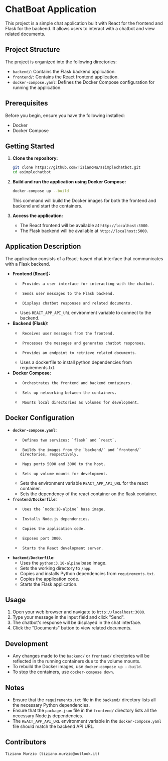 # ChatBoat Application

This project is a simple chat application built with React for the frontend and Flask for the backend. It allows users to interact with a chatbot and view related documents.

## Project Structure

The project is organized into the following directories:

-   `backend/`: Contains the Flask backend application.
-   `frontend/`: Contains the React frontend application.
-   `docker-compose.yaml`: Defines the Docker Compose configuration for running the application.

## Prerequisites

Before you begin, ensure you have the following installed:

-   Docker
-   Docker Compose

## Getting Started

1.  **Clone the repository:**

    ```bash
    git clone https://github.com/TizianoMu/asimplechatbot.git
    cd asimplechatbot
    ```

2.  **Build and run the application using Docker Compose:**

    ```bash
    docker-compose up --build
    ```

    This command will build the Docker images for both the frontend and backend and start the containers.

3.  **Access the application:**

    -   The React frontend will be available at `http://localhost:3000`.
    -   The Flask backend will be available at `http://localhost:5000`.

## Application Description

The application consists of a React-based chat interface that communicates with a Flask backend.

-   **Frontend (React):**
    -      Provides a user interface for interacting with the chatbot.
    -      Sends user messages to the Flask backend.
    -      Displays chatbot responses and related documents.
    -   Uses `REACT_APP_API_URL` environment variable to connect to the backend.
-   **Backend (Flask):**
    -      Receives user messages from the frontend.
    -      Processes the messages and generates chatbot responses.
    -      Provides an endpoint to retrieve related documents.
    -   Uses a dockerfile to install python dependencies from requirements.txt.
-   **Docker Compose:**
    -      Orchestrates the frontend and backend containers.
    -      Sets up networking between the containers.
    -      Mounts local directories as volumes for development.

## Docker Configuration

-   **`docker-compose.yaml`:**
    -      Defines two services: `flask` and `react`.
    -      Builds the images from the `backend/` and `frontend/` directories, respectively.
    -      Maps ports 5000 and 3000 to the host.
    -      Sets up volume mounts for development.
    -   Sets the environment variable `REACT_APP_API_URL` for the react container.
    -   Sets the dependency of the react container on the flask container.
-   **`frontend/Dockerfile`:**
    -      Uses the `node:18-alpine` base image.
    -      Installs Node.js dependencies.
    -      Copies the application code.
    -      Exposes port 3000.
    -      Starts the React development server.
-   **`backend/Dockerfile`:**
    -   Uses the `python:3.10-alpine` base image.
    -   Sets the working directory to `/app`.
    -   Copies and installs Python dependencies from `requirements.txt`.
    -   Copies the application code.
    -   Starts the Flask application.

## Usage

1.  Open your web browser and navigate to `http://localhost:3000`.
2.  Type your message in the input field and click "Send".
3.  The chatbot's response will be displayed in the chat interface.
4.  Click the "Documents" button to view related documents.

## Development

-   Any changes made to the `backend/` or `frontend/` directories will be reflected in the running containers due to the volume mounts.
-   To rebuild the Docker images, use `docker-compose up --build`.
-   To stop the containers, use `docker-compose down`.

## Notes

-   Ensure that the `requirements.txt` file in the `backend/` directory lists all the necessary Python dependencies.
-   Ensure that the `package.json` file in the `frontend/` directory lists all the necessary Node.js dependencies.
-   The `REACT_APP_API_URL` environment variable in the `docker-compose.yaml` file should match the backend API URL.

## Contributors
    Tiziano Murzio (tiziano.murzio@outlook.it)